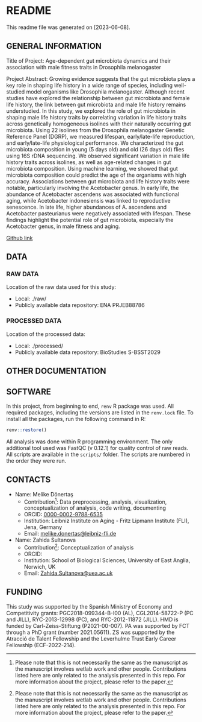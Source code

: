 # README

This readme file was generated on [2023-06-08].

## GENERAL INFORMATION

Title of Project: Age-dependent gut microbiota dynamics and their association with male fitness traits in Drosophila melanogaster

Project Abstract:
Growing evidence suggests that the gut microbiota plays a key role in shaping life history in a wide range of species, including well-studied model organisms like Drosophila melanogaster. Although recent studies have explored the relationship between gut microbiota and female life history, the link between gut microbiota and male life history remains understudied. In this study, we explored the role of gut microbiota in shaping male life history traits by correlating variation in life history traits across genetically homogeneous isolines with their naturally occurring gut microbiota. Using 22 isolines from the Drosophila melanogaster Genetic Reference Panel (DGRP), we measured lifespan, early/late-life reproduction, and early/late-life physiological performance. We characterized the gut microbiota composition in young (5 days old) and old (26 days old) flies using 16S rDNA sequencing. We observed significant variation in male life history traits across isolines, as well as age-related changes in gut microbiota composition. Using machine learning, we showed that gut microbiota composition could predict the age of the organisms with high accuracy. Associations between gut microbiota and life history traits were notable, particularly involving the Acetobacter genus. In early life, the abundance of Acetobacter ascendens was associated with functional aging, while Acetobacter indonesiensis was linked to reproductive senescence. In late life, higher abundances of A. ascendens and Acetobacter pasteurianus were negatively associated with lifespan. These findings highlight the potential role of gut microbiota, especially the Acetobacter genus, in male fitness and aging. 

[Github link](https://github.com/mdonertas/DGRP_16S_MaleLH)

## DATA

### RAW DATA

Location of the raw data used for this study:

- Local: ./raw/
- Publicly available data repository: ENA PRJEB88786 

### PROCESSED DATA

Location of the processed data:

- Local: ./processed/
- Publicly available data repository: BioStudies S-BSST2029

## OTHER DOCUMENTATION

## SOFTWARE

In this project, from beginning to end, `renv` R package was used. All required packages, including the versions are listed in the `renv.lock` file. To install all the packages, run the following command in R:

```r
renv::restore()
```

All analysis was done within R programming environment. The only additional tool used was FastQC (v 0.12.1) for quality control of raw reads. All scripts are available in the `scripts/` folder. The scripts are numbered in the order they were run.

## CONTACTS

- Name: Melike Dönertaş
  - Contribution[^1]: Data preprocessing, analysis, visualization, conceptualization of analysis, code writing, documenting
  - ORCID: [0000-0002-9788-6535](https://orcid.org/0000-0002-9788-6535)
  - Institution: Leibniz Institute on Aging - Fritz Lipmann Institute (FLI), Jena, Germany
  - Email: <melike.donertas@leibniz-fli.de>
- Name: Zahida Sultanova
  - Contribution[^1]: Conceptualization of analysis
  - ORCID:
  - Institution: School of Biological Sciences, University of East Anglia, Norwich, UK
  - Email: <Zahida.Sultanova@uea.ac.uk>

[^1]: Please note that this is not necessarily the same as the manuscript as the manuscript involves wetlab work and other people. Contributions listed here are only related to the analysis presented in this repo. For more information about the project, please refer to the paper.

## FUNDING

This study was supported by the Spanish Ministry of Economy and Competitivity grants: PGC2018-099344-B-I00 (AL), CGL2014-58722-P (PC and JILL), RYC-2013-12998 (PC), and RYC-2012-11872 (JILL). HMD is funded by Carl-Zeiss-Stiftung (P2021-00-007). PA was supported by FCT through a PhD grant (number 2021.05611). ZS was supported by the Atracció de Talent Fellowship and the Leverhulme Trust Early Career Fellowship (ECF-2022-214).